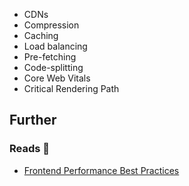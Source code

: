 - CDNs
- Compression
- Caching
- Load balancing
- Pre-fetching
- Code-splitting
- Core Web Vitals
- Critical Rendering Path

## Further

### Reads 📄

- [Frontend Performance Best Practices](https://roadmap.sh/best-practices/frontend-performance)